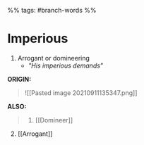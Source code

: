 %% tags: #branch-words %%
# Imperious
1. Arrogant or domineering
	- *"His imperious demands"*


**ORIGIN:**
> ![[Pasted image 20210911135347.png]]

**ALSO:**
> 1. [[Domineer]]
2. [[Arrogant]]